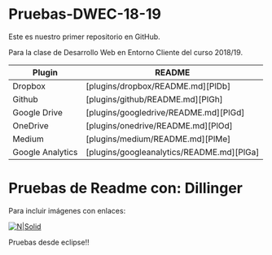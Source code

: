 # Pruebas-DWEC-18-19
Este es nuestro primer repositorio en GitHub.


Para la clase de Desarrollo Web en Entorno Cliente del curso 2018/19.

| Plugin | README |
| ------ | ------ |
| Dropbox | [plugins/dropbox/README.md][PlDb] |
| Github | [plugins/github/README.md][PlGh] |
| Google Drive | [plugins/googledrive/README.md][PlGd] |
| OneDrive | [plugins/onedrive/README.md][PlOd] |
| Medium | [plugins/medium/README.md][PlMe] |
| Google Analytics | [plugins/googleanalytics/README.md][PlGa] |

# Pruebas de Readme con: Dillinger

Para incluir imágenes con enlaces:

[![N|Solid](https://cldup.com/dTxpPi9lDf.thumb.png)](https://nodesource.com/products/nsolid)


Pruebas desde eclipse!!
